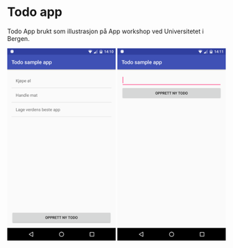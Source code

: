 # Todo app
Todo App brukt som illustrasjon på App workshop ved Universitetet i Bergen.

<img src="device-2017-02-24-141059.png" alt="Drawing" width="250"/>
<img src="device-2017-02-24-141145.png" alt="Drawing" width="250"/>
